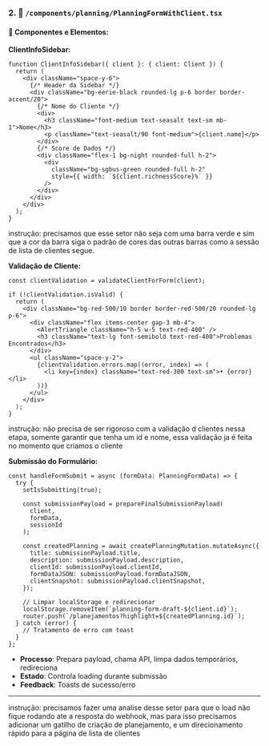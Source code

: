 ### **2. 📄 `/components/planning/PlanningFormWithClient.tsx`**

#### **🧩 Componentes e Elementos:**

**ClientInfoSidebar:**
```23:72:components/planning/PlanningFormWithClient.tsx
function ClientInfoSidebar({ client }: { client: Client }) {
  return (
    <div className="space-y-6">
      {/* Header da Sidebar */}
      <div className="bg-eerie-black rounded-lg p-6 border border-accent/20">
        {/* Nome do Cliente */}
        <div>
          <h3 className="font-medium text-seasalt text-sm mb-1">Nome</h3>
          <p className="text-seasalt/90 font-medium">{client.name}</p>
        </div>
        {/* Score de Dados */}
        <div className="flex-1 bg-night rounded-full h-2">
          <div 
            className="bg-sgbus-green rounded-full h-2"
            style={{ width: `${client.richnessScore}%` }}
          />
        </div>
      </div>
    </div>
  );
}
```
instrução: precisamos que esse setor não seja com uma barra verde e sim que a cor da barra siga o padrão de cores das outras barras como a sessão de lista de clientes segue.

**Validação de Cliente:**
```117:140:components/planning/PlanningFormWithClient.tsx
const clientValidation = validateClientForForm(client);

if (!clientValidation.isValid) {
  return (
    <div className="bg-red-500/10 border border-red-500/20 rounded-lg p-6">
      <div className="flex items-center gap-3 mb-4">
        <AlertTriangle className="h-5 w-5 text-red-400" />
        <h3 className="text-lg font-semibold text-red-400">Problemas Encontrados</h3>
      </div>
      <ul className="space-y-2">
        {clientValidation.errors.map((error, index) => (
          <li key={index} className="text-red-300 text-sm">• {error}</li>
        ))}
      </ul>
    </div>
  );
}
```
instrução: não precisa de ser rigoroso com a validação d clientes nessa etapa, somente garantir que tenha um id e nome, essa validação ja é feita no momento que criamos o cliente

**Submissão do Formulário:**
```142:195:components/planning/PlanningFormWithClient.tsx
const handleFormSubmit = async (formData: PlanningFormData) => {
  try {
    setIsSubmitting(true);
    
    const submissionPayload = prepareFinalSubmissionPayload(
      client,
      formData,
      sessionId
    );

    const createdPlanning = await createPlanningMutation.mutateAsync({
      title: submissionPayload.title,
      description: submissionPayload.description,
      clientId: submissionPayload.clientId,
      formDataJSON: submissionPayload.formDataJSON,
      clientSnapshot: submissionPayload.clientSnapshot,
    });

    // Limpar localStorage e redirecionar
    localStorage.removeItem(`planning-form-draft-${client.id}`);
    router.push(`/planejamentos?highlight=${createdPlanning.id}`);
  } catch (error) {
    // Tratamento de erro com toast
  }
};
```
- **Processo**: Prepara payload, chama API, limpa dados temporários, redireciona
- **Estado**: Controla loading durante submissão
- **Feedback**: Toasts de sucesso/erro

---

instrução: precisamos fazer uma analise desse setor para que o load não fique rodando ate a resposta do webhook, mas para isso precisamos adicionar um gatilho de criação de planejamento, e um direcionamento rápido para a página de lista de clientes


